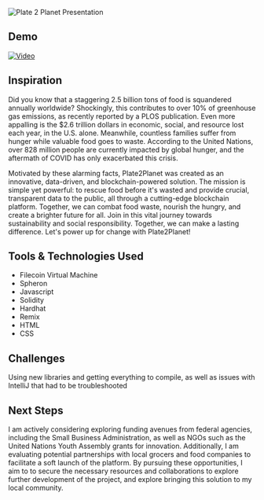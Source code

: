 ![Plate 2 Planet Presentation](https://github.com/TechieTeee/Plate2Planet/assets/100870737/69ace5b6-0835-487d-b9e4-02d30fca6bbd)


## Demo
[![Video](https://img.youtube.com/vi/EXh-Wjald1c/0.jpg)](https://www.youtube.com/watch?v=EXh-Wjald1c)

## Inspiration
Did you know that a staggering 2.5 billion tons of food is squandered annually worldwide? Shockingly, this contributes to over 10% of greenhouse gas emissions, as recently reported by a PLOS publication. Even more appalling is the $2.6 trillion dollars in economic, social, and resource lost each year, in the U.S. alone. Meanwhile, countless families suffer from hunger while valuable food goes to waste. According to the United Nations, over 828 million people are currently impacted by global hunger, and the aftermath of COVID has only exacerbated this crisis.

Motivated by these alarming facts, Plate2Planet was created as an innovative, data-driven, and blockchain-powered solution. The mission is simple yet powerful: to rescue food before it's wasted and provide crucial, transparent data to the public, all through a cutting-edge blockchain platform. Together, we can combat food waste, nourish the hungry, and create a brighter future for all. Join in this vital journey towards sustainability and social responsibility. Together, we can make a lasting difference. Let's power up for change with Plate2Planet!

## Tools & Technologies Used
- Filecoin Virtual Machine
- Spheron
- Javascript
-  Solidity
-  Hardhat
-  Remix
-  HTML
-  CSS

## Challenges
Using new libraries and getting everything to compile, as well as issues with IntelliJ that had to be troubleshooted

## Next Steps
I am actively considering exploring funding avenues from federal agencies, including the Small Business Administration, as well as NGOs such as the United Nations Youth Assembly grants for innovation. Additionally, I am evaluating potential partnerships with local grocers and food companies to facilitate a soft launch of the platform. By pursuing these opportunities, I aim to to secure the necessary resources and collaborations to explore  further development of the project, and explore bringing this solution to my local community.
